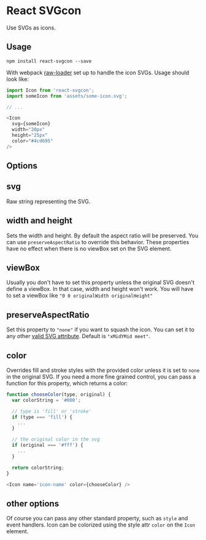 # React SVGcon

Use SVGs as icons.

## Usage

`npm install react-svgcon --save`


With webpack [raw-loader](https://github.com/webpack/raw-loader) set up to handle the icon SVGs. Usage should look like:

``` javascript
import Icon from 'react-svgcon';
import someIcon from 'assets/some-icon.svg';

// ...

<Icon
  svg={someIcon}
  width="20px"
  height="25px"
  color="#4cd695"
/>
```


## Options

## svg

Raw string representing the SVG.


## width and height

Sets the width and height. By default the aspect ratio will be preserved. You can use `preserveAspectRatio` to override this behavior.
These properties have no effect when there is no viewBox set on the SVG element.


## viewBox

Usually you don't have to set this property unless the original SVG doesn't define a viewBox. In that case, width and height won't work. You will have to set a viewBox like `"0 0 originalWidth originalHeight"`


## preserveAspectRatio

Set this property to `"none"` if you want to squash the icon. You can set it to any other [valid SVG attribute](https://developer.mozilla.org/en-US/docs/Web/SVG/Attribute/preserveAspectRatio). Default is `"xMidYMid meet"`.

## color

Overrides fill and stroke styles with the provided color unless it is set to `none` in the original SVG. If you need a more fine grained control, you can pass a function for this property, which returns a color:

``` javascript
function chooseColor(type, original) {
  var colorString = '#000';

  // type is 'fill' or 'stroke'
  if (type === 'fill') {
    ...
  }

  // the original color in the svg
  if (original === '#fff') {
    ...
  }

  return colorString;
}

<Icon name='icon-name' color={chooseColor} />
```

## other options

Of course you can pass any other standard property, such as `style` and event handlers. Icon can be colorized using the style attr `color` on the `Icon` element.
